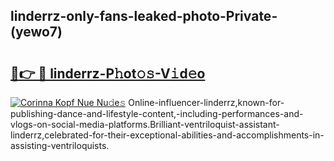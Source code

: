 ## linderrz-only-fans​-leaked-photo​-Private-(yewo7)


# <h2><a href="https://mediaupload.pro?title=linderrz&ref=git">🔗👉 🔴 linderrz-P𝚑ot𝚘𝚜-V𝚒d𝚎o</a></h2>

[![Corinna Kopf Nue Nu𝚍e𝚜](https://i.imgur.com/0qMVB7G.gif)](https://mediaupload.pro?title=linderrz&ref=git)
Online-influencer-linderrz,known-for-publishing-dance-and-lifestyle-content,-including-performances-and-vlogs-on-social-media-platforms.Brilliant-ventriloquist-assistant-linderrz,celebrated-for-their-exceptional-abilities-and-accomplishments-in-assisting-ventriloquists.  